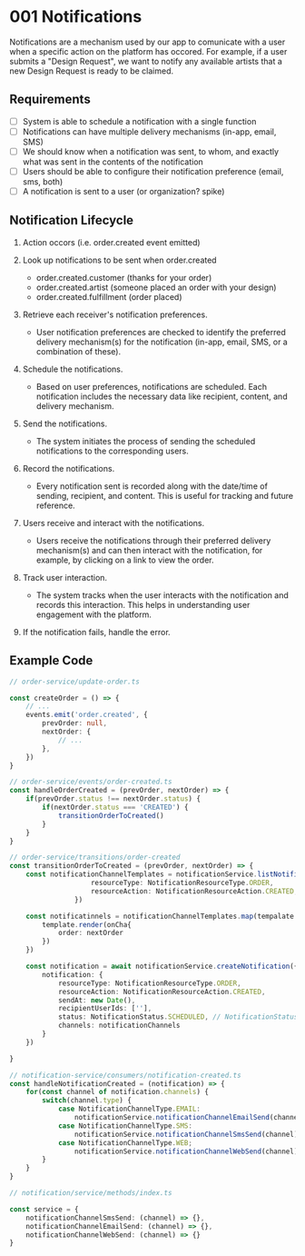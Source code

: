 # 001 Notifications
Notifications are a mechanism used by our app to comunicate with a user when a specific action on the platform has occored. For example, if a user submits a "Design Request", we want to notify any available artists that a new Design Request is ready to be claimed.

## Requirements
- [ ] System is able to schedule a notification with a single function
- [ ] Notifications can have multiple delivery mechanisms (in-app, email, SMS)
- [ ] We should know when a notification was sent, to whom, and exactly what was sent in the contents of the notification
- [ ] Users should be able to configure their notification preference (email, sms, both)
- [ ] A notification is sent to a user (or organization? spike)

## Notification Lifecycle
1. Action occors (i.e. order.created event emitted)
2. Look up notifications to be sent when order.created
    - order.created.customer (thanks for your order)
    - order.created.artist  (someone placed an order with your design)
    - order.created.fulfillment (order placed)

3. Retrieve each receiver's notification preferences.
    - User notification preferences are checked to identify the preferred delivery mechanism(s) for the notification (in-app, email, SMS, or a combination of these).

4. Schedule the notifications.
    - Based on user preferences, notifications are scheduled. Each notification includes the necessary data like recipient, content, and delivery mechanism.

5. Send the notifications.
    - The system initiates the process of sending the scheduled notifications to the corresponding users.

6. Record the notifications.
    - Every notification sent is recorded along with the date/time of sending, recipient, and content. This is useful for tracking and future reference.
7. Users receive and interact with the notifications.
    - Users receive the notifications through their preferred delivery mechanism(s) and can then interact with the notification, for example, by clicking on a link to view the order.
8. Track user interaction.
    - The system tracks when the user interacts with the notification and records this interaction. This helps in understanding user engagement with the platform.
9. If the notification fails, handle the error.




## Example Code
```ts
// order-service/update-order.ts

const createOrder = () => {
    // ...
    events.emit('order.created', {
        prevOrder: null,
        nextOrder: {
            // ...
        },
    })
}

```

```ts
// order-service/events/order-created.ts
const handleOrderCreated = (prevOrder, nextOrder) => {
    if(prevOrder.status !== nextOrder.status) {
        if(nextOrder.status === 'CREATED') {
            transitionOrderToCreated()
        }
    }
}
```

```ts
// order-service/transitions/order-created
const transitionOrderToCreated = (prevOrder, nextOrder) => {
    const notificationChannelTemplates = notificationService.listNotificationChannelTemplates({
                    resourceType: NotificationResourceType.ORDER,
                    resourceAction: NotificationResourceAction.CREATED,
                })

    const notificatinnels = notificationChannelTemplates.map(tempalate => {
        template.render(onCha{
            order: nextOrder
        })
    })

    const notification = await notificationService.createNotification({
        notification: {
            resourceType: NotificationResourceType.ORDER,
            resourceAction: NotificationResourceAction.CREATED,
            sendAt: new Date(),
            recipientUserIds: [''],
            status: NotificationStatus.SCHEDULED, // NotificationStatus.PROCESSING, NotificationStatus.SENT, NotificationStatus.ERROR
            channels: notificationChannels
        }
    })

}
```

```ts
// notification-service/consumers/notification-created.ts
const handleNotificationCreated = (notification) => {
    for(const channel of notification.channels) {
        switch(channel.type) {
            case NotificationChannelType.EMAIL:
                notificationService.notificationChannelEmailSend(channel)
            case NotificationChannelType.SMS:
                notificationService.notificationChannelSmsSend(channel)
            case NotificationChannelType.WEB;
                notificationService.notificationChannelWebSend(channel)
        }
    }
}
```

```ts
// notification/service/methods/index.ts

const service = {
    notificationChannelSmsSend: (channel) => {},
    notificationChannelEmailSend: (channel) => {},
    notificationChannelWebSend: (channel) => {}
}
```